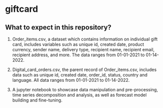# giftcard

## What to expect in this repository?
1. Order_items.csv, a dataset which contains information on individual gift card, includes variables such as unique id, created date, product currency, sender name, delivery type, recipient name, recipient email, recipient address, and more. The data ranges from 01-01-2021 to 01-14-2022.

2. Digital_card_orders.csv, the parent record of Order_items.csv, includes data such as unique id, created date, order_id, status, country and language. All data ranges from 01-01-2021 to 01-14-2022.
   
3. A jupyter notebook to showcase data manipulation and pre-processing, time series decomposition and analysis, as well as forecast model building and fine-tuning. 
